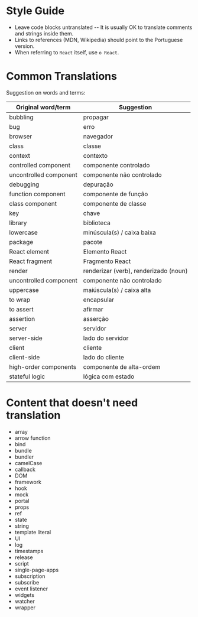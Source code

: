 # Style Guide

* Leave code blocks untranslated -- It is usually OK to translate comments and strings inside them.
* Links to references (MDN, Wikipedia) should point to the Portuguese version.
* When referring to `React` itself, use `o React`.

# Common Translations

Suggestion on words and terms:

| Original word/term | Suggestion |
| ------------------ | ---------- |
| bubbling | propagar |
| bug | erro |
| browser | navegador |
| class | classe |
| context | contexto |
| controlled component | componente controlado |
| uncontrolled component | componente não controlado |
| debugging | depuração|
| function component | componente de função |
| class component | componente de classe |
| key | chave |
| library | biblioteca |
| lowercase | minúscula(s) / caixa baixa |
| package | pacote |
| React element | Elemento React |
| React fragment | Fragmento React |
| render | renderizar (verb), renderizado (noun)
| uncontrolled component | componente não controlado |
| uppercase | maiúscula(s) / caixa alta |
| to wrap | encapsular |
| to assert | afirmar |
| assertion | asserção |
| server | servidor |
| server-side | lado do servidor |
| client | cliente |
| client-side | lado do cliente |
| high-order components | componente de alta-ordem |
| stateful logic | lógica com estado |

# Content that doesn't need translation

* array
* arrow function
* bind
* bundle
* bundler
* camelCase
* callback
* DOM
* framework
* hook
* mock
* portal
* props
* ref
* state
* string
* template literal
* UI
* log
* timestamps
* release
* script
* single-page-apps
* subscription
* subscribe
* event listener
* widgets
* watcher
* wrapper
